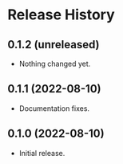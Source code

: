 Release History
===============

0.1.2 (unreleased)
------------------

- Nothing changed yet.


0.1.1 (2022-08-10)
------------------

- Documentation fixes.


0.1.0 (2022-08-10)
------------------

-   Initial release.
